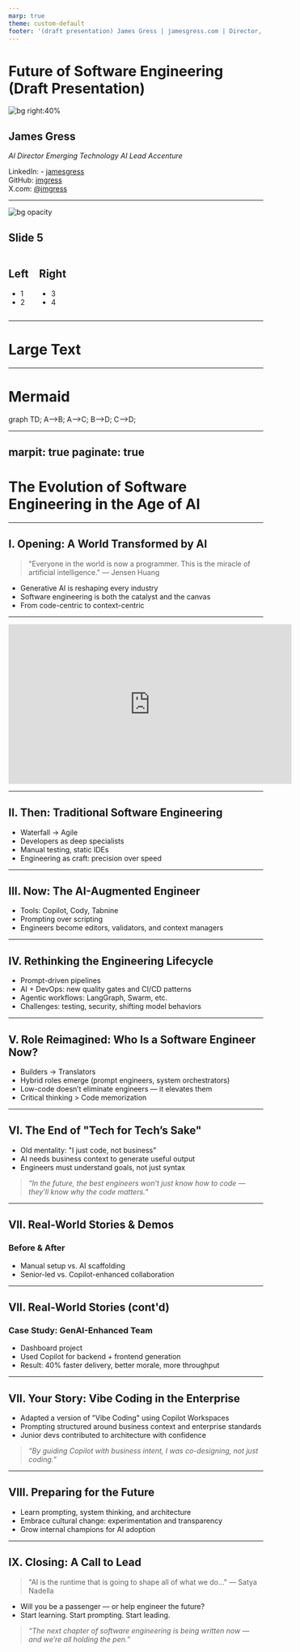 ```yaml
---
marp: true
theme: custom-default
footer: '(draft presentation) James Gress | jamesgress.com | Director, Accenture'
---
```

<!-- My Speaker Notes Header -->
# Future of Software Engineering (Draft Presentation)

![bg right:40%](img/jamesgress.png)

## James Gress

_AI Director_
_Emerging Technology AI Lead_
_Accenture_


<i class="fa-brands fa-linkedin"></i> LinkedIn: - [jamesgress](https://linkedin.com/in/jamesgress/)  
<i class="fa-brands fa-github"></i> GitHub: [jmgress](https://github.com/jmgress)  
<i class="fa-brands fa-twitter"></i> X.com: [@jmgress](https://x.com/jmgress)  

<!-- My Speaker Notes Footer -->

---

![bg opacity](img/jamesgress.png)
## Slide 5

<div class="columns">
<div>

## Left

- 1
- 2

</div>
<div>

## Right

- 3
- 4

</div>
</div>

---

# <!--fit--> Large Text

---

<!-- Needed for mermaid, can be anywhere in file except frontmatter -->
<script type="module">
  import mermaid from 'https://cdn.jsdelivr.net/npm/mermaid@10/dist/mermaid.esm.min.mjs';
  mermaid.initialize({ startOnLoad: true });
</script>

# Mermaid

<div class="mermaid">
graph TD;
    A-->B;
    A-->C;
    B-->D;
    C-->D;
</div>

---
marpit: true
paginate: true
---

<!-- slide: title -->
# The Evolution of Software Engineering in the Age of AI

---

## I. Opening: A World Transformed by AI

> "Everyone in the world is now a programmer. This is the miracle of artificial intelligence." — Jensen Huang

- Generative AI is reshaping every industry  
- Software engineering is both the catalyst and the canvas  
- From code-centric to context-centric  

---
<!-- In the interview December 2024, Nadella elaborated on how AI agents are poised to revolutionize the traditional software model: Esentially he said Agents will replace Software​ 

https://www.youtube.com/watch?v=9NtsnzRFJ_o&t=1122s
-->

<iframe 
  width="560" 
  height="315" 
  src="https://www.youtube.com/embed/9NtsnzRFJ_o?start=1122" 
  frameborder="0" 
  allow="accelerometer; autoplay; clipboard-write; encrypted-media; gyroscope; picture-in-picture" 
  allowfullscreen>
</iframe>

---

## II. Then: Traditional Software Engineering

- Waterfall → Agile  
- Developers as deep specialists  
- Manual testing, static IDEs  
- Engineering as craft: precision over speed  

---

## III. Now: The AI-Augmented Engineer

- Tools: Copilot, Cody, Tabnine  
- Prompting over scripting  
- Engineers become editors, validators, and context managers  

---

## IV. Rethinking the Engineering Lifecycle

- Prompt-driven pipelines  
- AI + DevOps: new quality gates and CI/CD patterns  
- Agentic workflows: LangGraph, Swarm, etc.  
- Challenges: testing, security, shifting model behaviors  

---

## V. Role Reimagined: Who Is a Software Engineer Now?

- Builders → Translators  
- Hybrid roles emerge (prompt engineers, system orchestrators)  
- Low-code doesn’t eliminate engineers — it elevates them  
- Critical thinking > Code memorization  

---

## VI. The End of \"Tech for Tech’s Sake\"

- Old mentality: \"I just code, not business\"  
- AI needs business context to generate useful output  
- Engineers must understand goals, not just syntax  

> *“In the future, the best engineers won’t just know how to code — they’ll know why the code matters.”*

---

## VII. Real-World Stories & Demos

### Before & After
- Manual setup vs. AI scaffolding  
- Senior-led vs. Copilot-enhanced collaboration  

---

## VII. Real-World Stories (cont'd)

### Case Study: GenAI-Enhanced Team

- Dashboard project  
- Used Copilot for backend + frontend generation  
- Result: 40% faster delivery, better morale, more throughput  

---

## VII. Your Story: Vibe Coding in the Enterprise

- Adapted a version of \"Vibe Coding\" using Copilot Workspaces  
- Prompting structured around business context and enterprise standards  
- Junior devs contributed to architecture with confidence  

> *“By guiding Copilot with business intent, I was co-designing, not just coding.”*

---

## VIII. Preparing for the Future

- Learn prompting, system thinking, and architecture  
- Embrace cultural change: experimentation and transparency  
- Grow internal champions for AI adoption  

---

## IX. Closing: A Call to Lead

> \"AI is the runtime that is going to shape all of what we do…\" — Satya Nadella

- Will you be a passenger — or help engineer the future?  
- Start learning. Start prompting. Start leading.  

> *“The next chapter of software engineering is being written now — and we’re all holding the pen.”*

